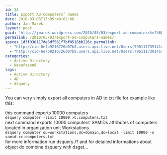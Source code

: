 ```yaml
---
id: 24
title: Export AD Computers’ names
date: 2010-03-03T13:05:40+02:00
author: Jan Marek
layout: post
guid: 'http://jmarek.wordpress.com/2010/03/03/export-ad-computers%e2%80%99-names'
permalink: /2010/03/03/export-ad-computers-names/
spaces_1d3f038117de6df561f7bf0516bb226c_permalink:
  - "http://cid-6e7b9216726d07b8.users.api.live.net/Users(7961117391414167480)/Blogs('6E7B9216726D07B8!242')/Entries('6E7B9216726D07B8!275')?authkey=EpZNAU0huAk%24"
  - "http://cid-6e7b9216726d07b8.users.api.live.net/Users(7961117391414167480)/Blogs('6E7B9216726D07B8!242')/Entries('6E7B9216726D07B8!275')?authkey=EpZNAU0huAk%24"
categories:
  - Active Directory
  - Nezařazené
tags:
  - Active Directory
  - AD
  - dsquery
---
```

<div id="msgcns!6E7B9216726D07B8!275" class="bvMsg">
  You can very simply export all computers in AD to txt file for example like this:</p> 
  
  <div>
  </div>
  
  <div>
    this command exports 10000 computers
  </div>
  
  <div>
    <code>dsquery computer -limit 10000 &gt;C:computers.txt</code>
  </div>
  
  <div>
  </div>
  
  <div>
    next command exports 10000 computers&#8216; SAMIDs attributes of computers located in organization unit Workstations.
  </div>
  
  <div>
    <code>dsquery computer ou=workstations,dc=domain,dc=local -limit 10000 -o samid &gt;c:computers.txt</code>
  </div>
  
  <div>
  </div>
  
  <div>
    for more information run dsquery /? and for detailed informations about object do combine dsquery with dsget&#8230;
  </div>
</div>